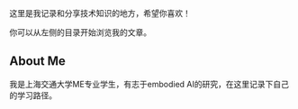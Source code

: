 

这里是我记录和分享技术知识的地方，希望你喜欢！

你可以从左侧的目录开始浏览我的文章。

## About Me
我是上海交通大学ME专业学生，有志于embodied AI的研究，在这里记录下自己的学习路径。
